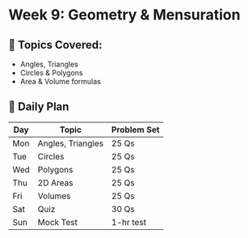 # Week 9: Geometry & Mensuration

## 🔹 Topics Covered:
- Angles, Triangles
- Circles & Polygons
- Area & Volume formulas

## 📅 Daily Plan

| Day | Topic | Problem Set |
|-----|-------|-------------|
| Mon | Angles, Triangles | 25 Qs |
| Tue | Circles | 25 Qs |
| Wed | Polygons | 25 Qs |
| Thu | 2D Areas | 25 Qs |
| Fri | Volumes | 25 Qs |
| Sat | Quiz | 30 Qs |
| Sun | Mock Test | 1-hr test |
